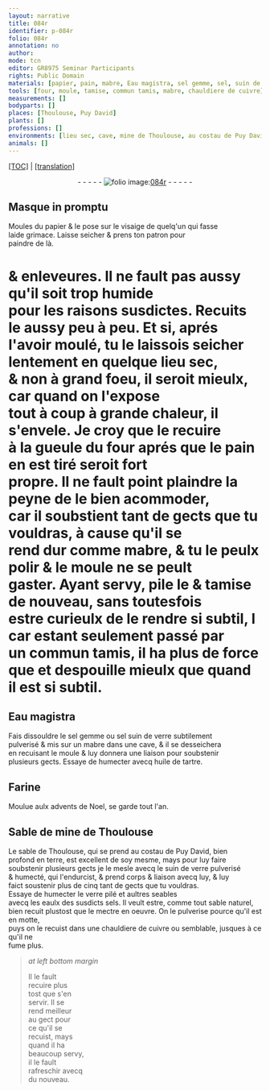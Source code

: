 ```yaml
---
layout: narrative
title: 084r
identifier: p-084r
folio: 084r
annotation: no
author:
mode: tcn
editor: GR8975 Seminar Participants
rights: Public Domain
materials: [papier, pain, mabre, Eau magistra, sel gemme, sel, suin de verre, huile de tartre, Farine, Sable de mine de Thoulouse, sable de Thoulouse, suin de verre pulverisé, verre pilé, eaulx des susdicts sels, sable naturel, cuivre]
tools: [four, moule, tamise, commun tamis, mabre, chauldiere de cuivre]
measurements: []
bodyparts: []
places: [Thoulouse, Puy David]
plants: []
professions: []
environments: [lieu sec, cave, mine de Thoulouse, au costau de Puy David, bien profond en terre]
animals: []
---
```


<p><a href="{{ site.baseurl }}/normalized/">[TOC]</a> | <a href="{{ site.baseurl }}/texts/p-084r_tl/" target="_blank">[translation]</a></p><div class="folio" align="center">- - - - - <a href="http://gallica.bnf.fr/ark:/12148/btv1b10500001g/f173.image" target="_blank"><img src="https://cu-mkp.github.io/2017-workshop-edition/assets/photo-icon.png" alt="folio image: " style="display:inline-block; margin-bottom:-3px;"/>084r</a> - - - - - </div>  
  

## Masque in promptu

 
Moules du <span class="m">papier</span> & le pose sur le visaige de quelq'un qui fasse<br/> laide grimace. Laisse seicher & prens ton patron pour<br/> paindre de là.
 
# & enleveures. Il ne fault pas aussy qu'il soit trop humide<br/> pour les raisons susdictes. Recuits le aussy peu <span class="add">à peu</span>. Et si, aprés<br/> l'avoir moulé, tu le laissois seicher lentem<span class="exp">ent</span> en quelque <span class="env">lieu sec</span>,<br/> & non à grand foeu, il seroit mieulx, car quand on l'expose<br/> tout à coup à grande chaleur, il s'envele. Je croy que le recuire<br/> à la gueule du <span class="tl">four</span> <span class="tmp">aprés que le <span class="m">pain</span> en est tiré</span> seroit fort<br/> propre. Il ne fault point plaindre la peyne de le bien acommoder,<br/> car il soubstient tant de gects que tu vouldras, à cause qu'il se<br/> rend dur comme <span class="m">mabre</span>, & tu le peulx polir & le <span class="tl">moule</span> ne se peult<br/> gaster. Ayant servy, pile le & <span class="tl">tamise</span> de nouveau, sans toutesfois<br/> estre curieulx de le rendre si subtil, <span class="del">I</span> car estant seulem<span class="exp">ent</span> passé par<br/> un <span class="tl">commun tamis</span>, il ha plus de force <span class="del">que</span> et despouille mieulx que quand<br/> il est si subtil.
 
 
  

## <span class="m">Eau magistra</span>

 
Fais dissouldre le <span class="m">sel gemme</span> ou <span class="del"><span class="m">sel</span></span> <span class="m">suin de verre</span> subtilem<span class="exp">ent</span><br/> pulverisé & mis sur un <span class="tl"><span class="m">mabre</span></span> dans une <span class="env">cave</span>, & il se desseichera<br/> en recuisant le <span class="tl">moule</span> & luy donnera une liaison pour soubstenir<br/> plusieurs gects. Essaye de humecter avecq <span class="m">huile de tartre</span>.
 
 
  

## <span class="m">Farine</span>

 
Moulue aulx <span class="tmp">advents de Noel</span>, se garde <span class="tmp">tout l'an</span>.
 
 
  

## <span class="m">Sable de <span class="env">mine de <span class="pl">Th<span class="exp">ou</span>l<span class="exp">ous</span>e</span></span></span>

 
Le <span class="m">sable de <span class="pl">Th<span class="exp">ou</span>l<span class="exp">ous</span>e</span></span>, qui se prend <span class="env">au costau de <span class="pl">Puy David</span>, bien<br/> profond en terre</span>, est excellent de soy mesme, mays pour luy faire<br/> soubstenir plusieurs gects je le mesle avecq le <span class="m">suin de verre pulverisé</span><br/> & humecté, qui l'endurcist, & prend corps & liaison avecq luy, & luy<br/> faict soustenir <span class="del">plus de cinq</span> tant de gects que tu vouldras.<br/> Essaye de humecter le <span class="m">verre pilé</span> et aultres s<span class="del">e</span>ables<br/> avecq les <span class="m">eaulx des susdicts sels</span>. Il veult estre, co<span class="exp">mm</span>e tout <span class="m">sable naturel</span>,<br/> bien recuit plustost que le mectre en oeuvre. On le pulverise pource qu'il est en motte,<br/> puys on le recuist dans une <span class="tl">chauldiere de <span class="m">cuivre</span></span> ou semblable, jusques à ce qu'il ne<br/> fume plus.
 
> *at left bottom margin*
> 
> 
>   Il le fault<br/> recuire plus<br/> tost que s'en<br/> servir. Il se<br/> rend meilleur<br/> au gect pour<br/> ce qu'il se<br/> recuist, mays<br/> quand il ha<br/> beaucoup servy,<br/> il le fault<br/> rafreschir avecq<br/> du nouveau.
 
